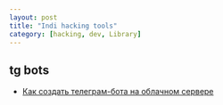 ```yaml
---
layout: post
title: "Indi hacking tools"
category: [hacking, dev, Library]
---
```


## tg bots
- [Как создать телеграм-бота на облачном сервере
](https://timeweb.cloud/tutorials/servers/kak-sozdat-telegram-bota-na-oblachnom-servere?ysclid=m257shvhd6854905456) 
